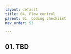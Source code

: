 ```yaml
---
layout: default
title: 04. Flow control
parent: 01. Coding checklist
nav_order: 53

---
```


## 01. TBD

